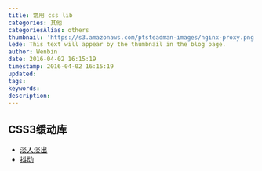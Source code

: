 ```yaml
---
title: 常用 css lib
categories: 其他
categoriesAlias: others
thumbnail: 'https://s3.amazonaws.com/ptsteadman-images/nginx-proxy.png'
lede: This text will appear by the thumbnail in the blog page.
author: Wenbin
date: 2016-04-02 16:15:19
timestamp: 2016-04-02 16:15:19
updated:
tags:
keywords:
description:
---
```


## CSS3缓动库

* [淡入淡出](http://daneden.github.io/animate.css/)
* [抖动](http://elrumordelaluz.github.io/csshake/)
